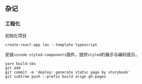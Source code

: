 ## 杂记

### 工程化

初始化项目
```shell
create-react-app lan --template typescript
```

安装`vscode-styled-components`插件，提供`styled`的展示与编码提示。

```shell
yarn build-sbs
git add .
git commit -m 'deploy: generate static page by storybook'
git subtree push --prefix build orign gh-pages
```